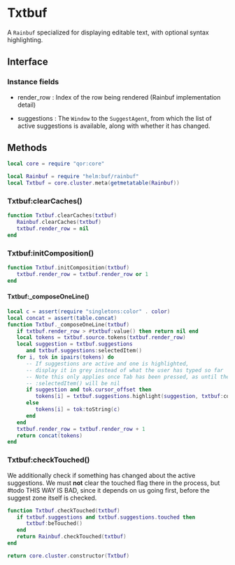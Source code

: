 # Txtbuf

A `Rainbuf` specialized for displaying editable text, with optional
syntax highlighting\.


## Interface


### Instance fields


-  render\_row : Index of the row being rendered \(Rainbuf implementation detail\)


-  suggestions : The `Window` to the `SuggestAgent`, from which the list of
    active suggestions is available, along with whether it has changed\.


## Methods

```lua
local core = require "qor:core"

local Rainbuf = require "helm:buf/rainbuf"
local Txtbuf = core.cluster.meta(getmetatable(Rainbuf))
```


### Txtbuf:clearCaches\(\)

```lua
function Txtbuf.clearCaches(txtbuf)
   Rainbuf.clearCaches(txtbuf)
   txtbuf.render_row = nil
end
```


### Txtbuf:initComposition\(\)

```lua
function Txtbuf.initComposition(txtbuf)
   txtbuf.render_row = txtbuf.render_row or 1
end
```


#### Txtbuf:\_composeOneLine\(\)

```lua
local c = assert(require "singletons:color" . color)
local concat = assert(table.concat)
function Txtbuf._composeOneLine(txtbuf)
   if txtbuf.render_row > #txtbuf:value() then return nil end
   local tokens = txtbuf.source.tokens(txtbuf.render_row)
   local suggestion = txtbuf.suggestions
      and txtbuf.suggestions:selectedItem()
   for i, tok in ipairs(tokens) do
      -- If suggestions are active and one is highlighted,
      -- display it in grey instead of what the user has typed so far
      -- Note this only applies once Tab has been pressed, as until then
      -- :selectedItem() will be nil
      if suggestion and tok.cursor_offset then
         tokens[i] = txtbuf.suggestions.highlight(suggestion, txtbuf:contentCols(), c)
      else
         tokens[i] = tok:toString(c)
      end
   end
   txtbuf.render_row = txtbuf.render_row + 1
   return concat(tokens)
end
```


### Txtbuf:checkTouched\(\)

We additionally check if something has changed about the active suggestions\.
We must **not** clear the touched flag there in the process, but \#todo THIS WAY
IS BAD, since it depends on us going first, before the suggest zone itself is
checked\.

```lua
function Txtbuf.checkTouched(txtbuf)
   if txtbuf.suggestions and txtbuf.suggestions.touched then
      txtbuf:beTouched()
   end
   return Rainbuf.checkTouched(txtbuf)
end
```


```lua
return core.cluster.constructor(Txtbuf)
```
